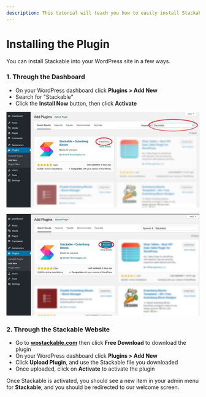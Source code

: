```yaml
---
description: This tutorial will teach you how to easily install Stackable.
---
```


# Installing the Plugin

You can install Stackable into your WordPress site in a few ways.

### **1. Through the Dashboard**

* On your WordPress dashboard click **Plugins &gt; Add New**
* Search for "Stackable"
* Click the **Install Now** button, then click **Activate**

![](../../.gitbook/assets/stackable-install-tutorial-2-search-03-1.jpg)

![](../../.gitbook/assets/stackable-install-tutorial-3-activate-02-1.jpg)



### **2. Through the Stackable Website**

* Go to [**wpstackable.com**](https://wpstackable.com/) then click **Free Download** to download the plugin
* On your WordPress dashboard click **Plugins &gt; Add New**
* Click **Upload Plugin**, and use the Stackable file you downloaded
* Once uploaded, click on **Activate** to activate the plugin

Once Stackable is activated, you should see a new item in your admin menu for **Stackable**, and you should be redirected to our welcome screen.

